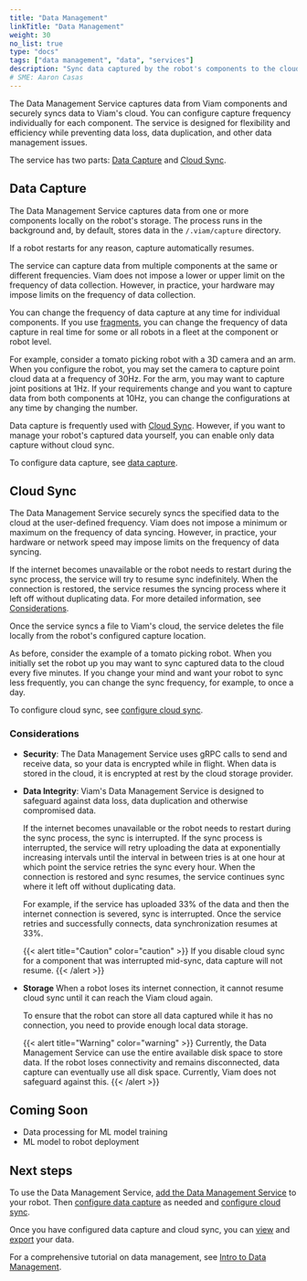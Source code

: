 ```yaml
---
title: "Data Management"
linkTitle: "Data Management"
weight: 30
no_list: true
type: "docs"
tags: ["data management", "data", "services"]
description: "Sync data captured by the robot's components to the cloud."
# SME: Aaron Casas
---
```


The Data Management Service captures data from Viam components and securely syncs data to Viam's cloud.
You can configure capture frequency individually for each component.
The service is designed for flexibility and efficiency while preventing data loss, data duplication, and other data management issues.

The service has two parts: [Data Capture](#data-capture) and [Cloud Sync](#cloud-sync).

## Data Capture

The Data Management Service captures data from one or more components locally on the robot's storage.
The process runs in the background and, by default, stores data in the `/.viam/capture` directory.

If a robot restarts for any reason, capture automatically resumes.

The service can capture data from multiple components at the same or different frequencies.
Viam does not impose a lower or upper limit on the frequency of data collection.
However, in practice, your hardware may impose limits on the frequency of data collection.

You can change the frequency of data capture at any time for individual components.
If you use [fragments](../../appendix/glossary/), you can change the frequency of data capture in real time for some or all robots in a fleet at the component or robot level.

For example, consider a tomato picking robot with a 3D camera and an arm.
When you configure the robot, you may set the camera to capture point cloud data at a frequency of 30Hz.
For the arm, you may want to capture joint positions at 1Hz.
If your requirements change and you want to capture data from both components at 10Hz, you can change the configurations at any time by changing the number.

Data capture is frequently used with [Cloud Sync](#cloud-sync).
However, if you want to manage your robot's captured data yourself, you can enable only data capture without cloud sync.

To configure data capture, see [data capture](../data-management/configure-data-capture).

## Cloud Sync

The Data Management Service securely syncs the specified data to the cloud at the user-defined frequency.
Viam does not impose a minimum or maximum on the frequency of data syncing.
However, in practice, your hardware or network speed may impose limits on the frequency of data syncing.

If the internet becomes unavailable or the robot needs to restart during the sync process, the service will try to resume sync indefinitely.
When the connection is restored, the service resumes the syncing process where it left off without duplicating data.
For more detailed information, see [Considerations](#considerations).

Once the service syncs a file to Viam's cloud, the service deletes the file locally from the robot's configured capture location.

As before, consider the example of a tomato picking robot.
When you initially set the robot up you may want to sync captured data to the cloud every five minutes.
If you change your mind and want your robot to sync less frequently, you can change the sync frequency, for example, to once a day.

To configure cloud sync, see [configure cloud sync](../data-management/configure-cloud-sync).

### Considerations

- **Security**: The Data Management Service uses gRPC calls to send and receive data, so your data is encrypted while in flight.
  When data is stored in the cloud, it is encrypted at rest by the cloud storage provider.

- **Data Integrity**: Viam's Data Management Service is designed to safeguard against data loss, data duplication and otherwise compromised data.

    If the internet becomes unavailable or the robot needs to restart during the sync process, the sync is interrupted.
    If the sync process is interrupted, the service will retry uploading the data at exponentially increasing intervals until the interval in between tries is at one hour at which point the service retries the sync every hour.
    When the connection is restored and sync resumes, the service continues sync where it left off without duplicating data.

    For example, if the service has uploaded 33% of the data and then the internet connection is severed, sync is interrupted.
    Once the service retries and successfully connects, data synchronization resumes at 33%.

    {{< alert title="Caution" color="caution" >}}
If you disable cloud sync for a component that was interrupted mid-sync, data capture will not resume.
    {{< /alert >}}

<!-- TODO(npentrel): uncomment once implemented
- **Bandwidth**: Viam’s data synchronization is designed with bandwidth limitations in mind.
    The Data Management Service compresses data before sending it over the network.
    Currently, you cannot control the amount of bandwidth Viam's data synchronization processes uses. -->

- **Storage** When a robot loses its internet connection, it cannot resume cloud sync until it can reach the Viam cloud again.

    To ensure that the robot can store all data captured while it has no connection, you need to provide enough local data storage.

    {{< alert title="Warning" color="warning" >}}
Currently, the Data Management Service can use the entire available disk space to store data.
If the robot loses connectivity and remains disconnected, data capture can eventually use all disk space.
Currently, Viam does not safeguard against this.
    {{< /alert >}}

## Coming Soon

- Data processing for ML model training
- ML model to robot deployment

## Next steps

To use the Data Management Service, [add the Data Management Service](configure-data-capture/#add-the-data-management-service) to your robot.
Then [configure data capture](configure-data-capture) as needed and [configure cloud sync](configure-cloud-sync).

Once you have configured data capture and cloud sync, you can [view](view) and [export](export) your data.

For a comprehensive tutorial on data management, see [Intro to Data Management](../../tutorials/data-management-tutorial).
